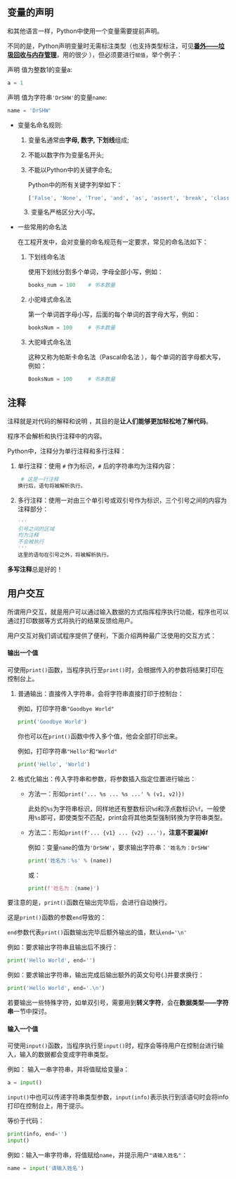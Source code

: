 ## 变量的声明

和其他语言一样，Python中使用一个变量需要提前声明。

不同的是，Python声明变量时无需标注类型（也支持类型标注，可见[**番外——垃圾回收与内存管理**](https://docs.drshw.tech/pb/extra_2/)，用的很少 ），但必须要进行`赋值`，举个例子：

声明 值为整数1的变量a:

```python
a = 1
```

声明 值为字符串`'DrSHW'`的变量`name`:

```python
name = 'DrSHW'
```

+ 变量名命名规则:

  1. 变量名通常由**字母, 数字, 下划线**组成;

  2. 不能以数字作为变量名开头;

   3. 不能以Python中的关键字命名;
  
      Python中的所有关键字列举如下：
  
      ```python
      ['False', 'None', 'True', 'and', 'as', 'assert', 'break', 'class', 'continue', 'def', 'del', 'elif', 'else', 'except', 'finally', 'for', 'from', 'global', 'if', 'import', 'in', 'is', 'lambda', 'nonlocal', 'not', 'or', 'pass', 'raise', 'return', 'try', 'while', 'with', 'yield']
      ```
  
  　3. 变量名严格区分大小写。

+ 一些常用的命名法

  在工程开发中，会对变量的命名规范有一定要求，常见的命名法如下：

  1. 下划线命名法

     使用下划线分割多个单词，字母全部小写，例如：

     ```python
     books_num = 100 	# 书本数量
     ```

  2. 小驼峰式命名法

     第一个单词首字母小写，后面的每个单词的首字母大写，例如：

     ```python
     booksNum = 100	 	# 书本数量
     ```

  3. 大驼峰式命名法

     这种又称为帕斯卡命名法（Pascal命名法 ），每个单词的首字母都大写，例如：

     ```python
     BooksNum = 100	 	# 书本数量
     ```

## 注释

注释就是对代码的解释和说明 ，其目的是**让人们能够更加轻松地了解代码**。

程序不会解析和执行注释中的内容。

Python中，注释分为单行注释和多行注释：

1. 单行注释：使用 `#` 作为标识，`#` 后的字符串均为注释内容：

   ```python
    # 这是一行注释
   换行后，语句将被解析执行。
   ```

2. 多行注释：使用一对由三个单引号或双引号作为标识，三个引号之间的内容为注释部分：

   ```python
   '''
   引号之间的区域
   均为注释
   不会被执行
   '''
   这里的语句在引号之外，将被解析执行。
   ```

**多写注释**总是好的！

## 用户交互

所谓用户交互，就是用户可以通过输入数据的方式指挥程序执行功能，程序也可以通过打印数据等方式将执行的结果反馈给用户。

用户交互对我们调试程序提供了便利，下面介绍两种最广泛使用的交互方式：

#### 输出一个值

可使用`print()`函数，当程序执行至`print()`时，会根据传入的参数将结果打印在控制台上。

1. 普通输出：直接传入字符串，会将字符串直接打印于控制台：

   例如，打印字符串`"Goodbye World"`

   ```python
   print('Goodbye World')
   ```

   你也可以在`print()`函数中传入多个值，他会全部打印出来。

   例如，打印字符串`"Hello"`和`"World"`

   ```python
   print('Hello', 'World')
   ```

2. 格式化输出：传入字符串和参数，将参数插入指定位置进行输出：

   + 方法一：形如`print('... %s ... %s ...' % (v1, v2)})`

     此处的`%s`为字符串标识，同样地还有整数标识`%d`和浮点数标识`%f`。一般使用`%s`即可，即使类型不匹配，print会将其他类型强制转换为字符串类型。

   + 方法二：形如`print(f'... {v1} ... {v2} ...')`，**注意不要漏掉f**
   
     例如：变量`name`的值为`'DrSHW'`，要求输出字符串：`'姓名为：DrSHW'`

     ```python
     print('姓名为：%s' % (name))
     ```
     
     或：
     
     ```python
     print(f'姓名为：{name}')
     ```

要注意的是，`print()`函数在输出完毕后，会进行自动换行。

这是`print()`函数的参数`end`导致的：

`end`参数代表`print()`函数输出完毕后额外输出的值，默认`end='\n' `

例如：要求输出字符串且输出后不换行：

```python
print('Hello World', end='')
```

例如：要求输出字符串，输出完成后输出额外的英文句号(.)并要求换行：

```python
print('Hello World', end='.\n')
```

若要输出一些特殊字符，如单双引号，需要用到**转义字符**，会在**数据类型——字符串**一节中探讨。

#### 输入一个值

可使用`input()`函数，当程序执行至`input()`时，程序会等待用户在控制台进行输入，输入的数据都会变成字符串类型。

例如： 输入一串字符串，并将值赋给变量a：

```python
a = input()
```

`input()`中也可以传递字符串类型参数，`input(info)`表示执行到该语句时会将info打印在控制台上，用于提示。

等价于代码：

```python
print(info, end='')
input()
```

例如：输入一串字符串，将值赋给`name`，并提示用户`"请输入姓名"`：

```python
name = input('请输入姓名')
```



